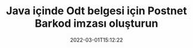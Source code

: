 ---
############################# Static ############################
layout: "auto-gen-signature"
date: 2022-03-01T15:12:22
draft: false
operation: Sign
signaturetype: Barcode
codetype: Postnet
fileformat: Odt
productName: Java
lang: tr
productCode: java
otherformats: pdf doc docx docm dot dotm dotx odt ott rtf xls xlsx xlsm xlsb csv ods ots xltx xltm ppt pptx pps ppsx odp otp potx potm pptm ppsm png jpg bmp gif tiff svg webp wmf
breadcrumb: Put  Barcode signature on Odt for Java

############################# Head ############################
head_title: "Java içinde Postnet Barkodlu eSign Odt belgesi"
head_description: "Postnet Barkod İmzası oluşturun ve birkaç satır kod kullanarak Java ile Odt belgesine koyun. Çeşitli dosya biçimlerini imzalamak için GroupDocs Belge İmza API'sini kullanın."

############################# Header ############################
title: "Java içinde Odt belgesi için Postnet Barkod imzası oluşturun"
description: "Odt iş belgelerinizi Postnet Barkod ile e-imzalayın. İmzalama seçeneklerini ayarlamak için birkaç satır kodla hızlı ve kolay bir şekilde Barkod imzası oluşturun."
bg_image: "https://cms.admin.containerize.com/templates/aspose/App_Themes/V3/images/bg/header1.png"
bg_overlay: false
button:
    enable: true

############################# SubMenu ############################
submenu:
    enable: true

    left:
        img_alt: "GroupDocs.Signature for Java"
        image: "https://cms.admin.containerize.com/templates/groupdocs/images/product-logos/90x90-noborder/groupdocs-signature-java.png"
        product: "GroupDocs.Signature"
        platform: "Java"



############################# About ############################
about:
    enable: true
    title: "GroupDocs.Signature for Java Barkod imzaları API'si hakkında."
    content: |
        [GroupDocs.Signature for Java](https://products.groupdocs.com/signature/java/), UPCA, UPCE, EAN13, EAN14, Code39, Code39Extended, Code128, Codabar, Postnet, ISBN gibi Barkod türlerini kullanarak dijital belge e-imzalamayı yönetmek için hızlı ve kolay bir API'dir. , ITF14 ve diğerleri. Müşteriler kolayca gerekli metni sağlayan Barkodlar oluşturabilir ve bunları PDF, Microsoft Office Words Belgeleri, Microsoft Office Excel çalışma kitapları, MS PowerPoint sunumları, Adobe Photoshop dosyaları ve çeşitli görüntü biçimlerine koyabilir. Belgelere yerleştirilen barkodlar güncellenebilir, aranabilir, doğrulanabilir, silinebilir veya ön izleme yapılabilir. Ayrıca, barkodların özelleştirilmesi desteklenmektedir.
    

############################# Steps ############################
steps:
    enable: true
    title_left: "Java içinde Barcode ile Odt imzalama adımları"
    content_left: |
        [GroupDocs.Signature for Java](https://products.groupdocs.com/signature/java/), Odt belgelerini Barcode imzasıyla hızlı ve kolay bir şekilde imzalama olanağı sağlar.
        
        * Yol veya bellek akışı olarak imzalaması gereken Odt dosyasını sağlayan bir Signature sınıfı örneği oluşturun
        * SignOptions sınıfını örnekleyin ve istenen tüm verileri ayarlayın.
        * Çıkış Odt dosyasını veya bellek akışını geçen Signature.Sign() yöntemini çağırın

    title_right: " sistem gereksinimleri"
    content_right: |
        GroupDocs.Signature for Java, tüm büyük platformlarda ve işletim sistemlerinde desteklenir. Aşağıdaki kodu çalıştırmadan önce lütfen aşağıdaki ön koşulların sisteminizde kurulu olduğundan emin olun.

        * İşletim sistemleri: Microsoft Windows, Linux, MacOS
        * Geliştirme ortamları: NetBeans, Intellij IDEA, Eclipse, etc.
        * Java runtime: J2SE 6.0 and above
        * En son GroupDocs.Signature for Java ürününü [Maven}](https://repository.groupdocs.com/webapp/#/artifacts/browse/tree/General/repo/com/groupdocs/groupdocs-signature) adresinden edinin
         
    code: |
        ```java    
                
        // Set up input Odt file
        String filePath = "input.odt";
        // Set up output file
        String outputFilePath = "output.odt";

        // Instantiate Signature for input file
        Signature signature = new Signature(filePath);

        // create barcode option with predefined barcode text
        BarcodeSignOptions options = new BarcodeSignOptions("John Smith");

        // setup Barcode encoding type
        options.setEncodeType(BarcodeTypes.Postnet);

        // set signature position
        options.setLeft(50);
        options.setTop(50);
        options.setWidth(200);
        options.setHeight(50);

        // sign Odt document
        SignResult result = signature.sign(outputFilePath, options);

        ```

############################# Demos ############################
demos:
    enable: true
    title: "Odt dokümanı Barcode Canlı Demo ile imzalama"
    content: |
       Hemen şimdi [GroupDocs.Signature App](https://products.groupdocs.app/signature/family) web sitesini ziyaret ederek çeşitli imzalarla Odt dosyasını imzalayın. Ücretsiz çevrimiçi demo sizi bekliyor.

        
############################# About Formats ############################
about_formats:
    enable: true
    format:
        # format loop
        - icon: "fas fa-barcode"
          title: "About Postnet Barcode"
          content: |
            POSTNET (Posta Sayısal Kodlama Tekniği), Amerika Birleşik Devletleri Posta Servisi tarafından postanın yönlendirilmesine yardımcı olmak için kullanılan bir barkod sembolojisidir.
          characterset: |
             Sayısal rakamlar (0-9).
          textcapacity: |
             11 karaktere kadar.
          image: |
             iVBORw0KGgoAAAANSUhEUgAAACcAAAAjCAYAAAAXMhMjAAAAAXNSR0IArs4c6QAAAARnQU1BAACxjwv8YQUAAAAJcEhZcwAADsMAAA7DAcdvqGQAAACeSURBVFhH7c7BCkMxEELR/P9Pp1LoRrCXpi4Cbw5kIRKZtS82x52a407Ncae+HrfWer8Pyr+i/3NcQv/nuIT+z3EJ/X/Ocf9mlxuhsXZ2uREaa2eXG6Gxdna5ERprZ5cbobF2drkRGmtnlxuhsXZ2uREaa2eXG6Gxdna5ERprZ5cbobF2drkRGmtnlxuhsXZ2ubnAHHdqjjt18XF7vwDevzbHqsQWPwAAAABJRU5ErkJggg==

          link: ""

############################# More Formats ############################
more_formats:
    enable: true
    title: "Java için desteklenen diğer Barcode imzaları"
    content: |
        "Odt'ı diğer imza türleriyle de imzalayabilirsiniz. Lütfen aşağıdaki listeye bakın."
    format: 
        
       
back_to_top:
    enable: true
---